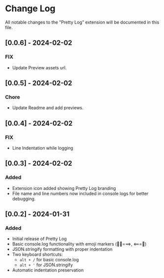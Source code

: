 # Change Log

All notable changes to the "Pretty Log" extension will be documented in this file.

## [0.0.6] - 2024-02-02
### FIX
- Update Preview assets url.

## [0.0.5] - 2024-02-02
### Chore
- Update Readme and add previews.

## [0.0.4] - 2024-02-02
### FIX
- Line Indentation while logging

## [0.0.3] - 2024-02-02
### Added
- Extension icon added showing Pretty Log branding
- File name and line numbers now included in console logs for better debugging.

## [0.0.2] - 2024-01-31
### Added
- Initial release of Pretty Log
- Basic console.log functionality with emoji markers (🧑‍💻===>, <===🛑)
- JSON.stringify formatting with proper indentation
- Two keyboard shortcuts:
  - `alt + /` for basic console.log
  - `alt + '` for JSON.stringify
- Automatic indentation preservation